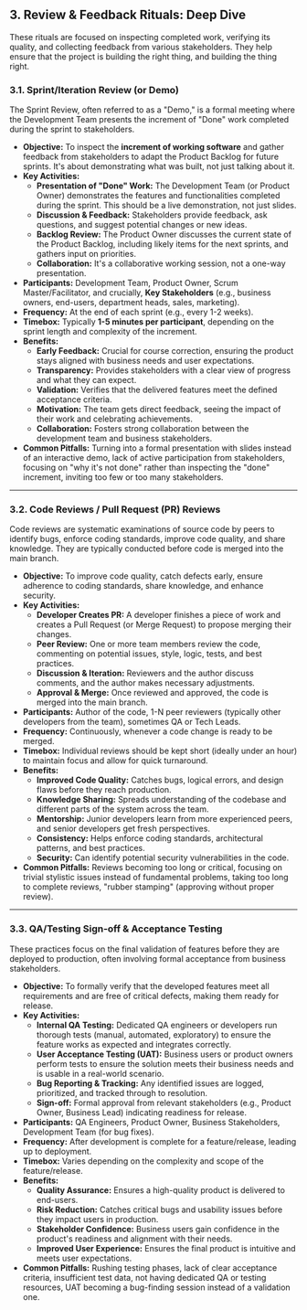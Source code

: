 ## 3. Review & Feedback Rituals: Deep Dive

These rituals are focused on inspecting completed work, verifying its quality, and collecting feedback from various stakeholders. They help ensure that the project is building the right thing, and building the thing right.

### 3.1. Sprint/Iteration Review (or Demo)

The Sprint Review, often referred to as a "Demo," is a formal meeting where the Development Team presents the increment of "Done" work completed during the sprint to stakeholders.

* **Objective:** To inspect the **increment of working software** and gather feedback from stakeholders to adapt the Product Backlog for future sprints. It's about demonstrating what was built, not just talking about it.
* **Key Activities:**
    * **Presentation of "Done" Work:** The Development Team (or Product Owner) demonstrates the features and functionalities completed during the sprint. This should be a live demonstration, not just slides.
    * **Discussion & Feedback:** Stakeholders provide feedback, ask questions, and suggest potential changes or new ideas.
    * **Backlog Review:** The Product Owner discusses the current state of the Product Backlog, including likely items for the next sprints, and gathers input on priorities.
    * **Collaboration:** It's a collaborative working session, not a one-way presentation.
* **Participants:** Development Team, Product Owner, Scrum Master/Facilitator, and crucially, **Key Stakeholders** (e.g., business owners, end-users, department heads, sales, marketing).
* **Frequency:** At the end of each sprint (e.g., every 1-2 weeks).
* **Timebox:** Typically **1-5 minutes per participant**, depending on the sprint length and complexity of the increment.
* **Benefits:**
    * **Early Feedback:** Crucial for course correction, ensuring the product stays aligned with business needs and user expectations.
    * **Transparency:** Provides stakeholders with a clear view of progress and what they can expect.
    * **Validation:** Verifies that the delivered features meet the defined acceptance criteria.
    * **Motivation:** The team gets direct feedback, seeing the impact of their work and celebrating achievements.
    * **Collaboration:** Fosters strong collaboration between the development team and business stakeholders.
* **Common Pitfalls:** Turning into a formal presentation with slides instead of an interactive demo, lack of active participation from stakeholders, focusing on "why it's not done" rather than inspecting the "done" increment, inviting too few or too many stakeholders.

---

### 3.2. Code Reviews / Pull Request (PR) Reviews

Code reviews are systematic examinations of source code by peers to identify bugs, enforce coding standards, improve code quality, and share knowledge. They are typically conducted before code is merged into the main branch.

* **Objective:** To improve code quality, catch defects early, ensure adherence to coding standards, share knowledge, and enhance security.
* **Key Activities:**
    * **Developer Creates PR:** A developer finishes a piece of work and creates a Pull Request (or Merge Request) to propose merging their changes.
    * **Peer Review:** One or more team members review the code, commenting on potential issues, style, logic, tests, and best practices.
    * **Discussion & Iteration:** Reviewers and the author discuss comments, and the author makes necessary adjustments.
    * **Approval & Merge:** Once reviewed and approved, the code is merged into the main branch.
* **Participants:** Author of the code, 1-N peer reviewers (typically other developers from the team), sometimes QA or Tech Leads.
* **Frequency:** Continuously, whenever a code change is ready to be merged.
* **Timebox:** Individual reviews should be kept short (ideally under an hour) to maintain focus and allow for quick turnaround.
* **Benefits:**
    * **Improved Code Quality:** Catches bugs, logical errors, and design flaws before they reach production.
    * **Knowledge Sharing:** Spreads understanding of the codebase and different parts of the system across the team.
    * **Mentorship:** Junior developers learn from more experienced peers, and senior developers get fresh perspectives.
    * **Consistency:** Helps enforce coding standards, architectural patterns, and best practices.
    * **Security:** Can identify potential security vulnerabilities in the code.
* **Common Pitfalls:** Reviews becoming too long or critical, focusing on trivial stylistic issues instead of fundamental problems, taking too long to complete reviews, "rubber stamping" (approving without proper review).

---

### 3.3. QA/Testing Sign-off & Acceptance Testing

These practices focus on the final validation of features before they are deployed to production, often involving formal acceptance from business stakeholders.

* **Objective:** To formally verify that the developed features meet all requirements and are free of critical defects, making them ready for release.
* **Key Activities:**
    * **Internal QA Testing:** Dedicated QA engineers or developers run thorough tests (manual, automated, exploratory) to ensure the feature works as expected and integrates correctly.
    * **User Acceptance Testing (UAT):** Business users or product owners perform tests to ensure the solution meets their business needs and is usable in a real-world scenario.
    * **Bug Reporting & Tracking:** Any identified issues are logged, prioritized, and tracked through to resolution.
    * **Sign-off:** Formal approval from relevant stakeholders (e.g., Product Owner, Business Lead) indicating readiness for release.
* **Participants:** QA Engineers, Product Owner, Business Stakeholders, Development Team (for bug fixes).
* **Frequency:** After development is complete for a feature/release, leading up to deployment.
* **Timebox:** Varies depending on the complexity and scope of the feature/release.
* **Benefits:**
    * **Quality Assurance:** Ensures a high-quality product is delivered to end-users.
    * **Risk Reduction:** Catches critical bugs and usability issues before they impact users in production.
    * **Stakeholder Confidence:** Business users gain confidence in the product's readiness and alignment with their needs.
    * **Improved User Experience:** Ensures the final product is intuitive and meets user expectations.
* **Common Pitfalls:** Rushing testing phases, lack of clear acceptance criteria, insufficient test data, not having dedicated QA or testing resources, UAT becoming a bug-finding session instead of a validation one.
